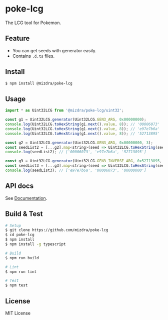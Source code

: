 # poke-lcg
The LCG tool for Pokemon.


## Feature
- You can get seeds with generator easily.
- Contains ``.d.ts`` files.


## Install
```bash
$ npm install @mizdra/poke-lcg
```


## Usage
```js
import * as Uint32LCG from '@mizdra/poke-lcg/uint32';

const g1 = Uint32LCG.generator(Uint32LCG.GEN3_ARG, 0x00000000);
console.log(Uint32LCG.toHexString(g1.next().value, 8)); // '00006073'
console.log(Uint32LCG.toHexString(g1.next().value, 8)); // 'e97e7b6a'
console.log(Uint32LCG.toHexString(g1.next().value, 8)); // '52713895'

const g2 = Uint32LCG.generator(Uint32LCG.GEN3_ARG, 0x00000000, 3);
const seedList2 = [...g2].map<string>(seed => Uint32LCG.toHexString(seed, 8))
console.log(seedList2); // ['00006073', 'e97e7b6a', '52713895']

const g3 = Uint32LCG.generator(Uint32LCG.GEN3_INVERSE_ARG, 0x52713895, 3);
const seedList3 = [...g3].map<string>(seed => Uint32LCG.toHexString(seed, 8));
console.log(seedList3); // ['e97e7b6a', '00006073', '00000000']
```


## API docs
See [Documentation](http://mizdra.github.io/poke-lcg/).


## Build & Test
```bash
# Setup
$ git clone https://github.com/mizdra/poke-lcg
$ cd poke-lcg
$ npm install
$ npm install -g typescript

# Build
$ npm run build

# Lint
$ npm run lint

# Test
$ npm test
```


## License
MIT License
